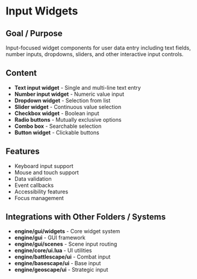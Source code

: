 # Input Widgets

## Goal / Purpose
Input-focused widget components for user data entry including text fields, number inputs, dropdowns, sliders, and other interactive input controls.

## Content
- **Text input widget** - Single and multi-line text entry
- **Number input widget** - Numeric value input
- **Dropdown widget** - Selection from list
- **Slider widget** - Continuous value selection
- **Checkbox widget** - Boolean input
- **Radio buttons** - Mutually exclusive options
- **Combo box** - Searchable selection
- **Button widget** - Clickable buttons

## Features
- Keyboard input support
- Mouse and touch support
- Data validation
- Event callbacks
- Accessibility features
- Focus management

## Integrations with Other Folders / Systems
- **engine/gui/widgets** - Core widget system
- **engine/gui** - GUI framework
- **engine/gui/scenes** - Scene input routing
- **engine/core/ui.lua** - UI utilities
- **engine/battlescape/ui** - Combat input
- **engine/basescape/ui** - Base input
- **engine/geoscape/ui** - Strategic input
